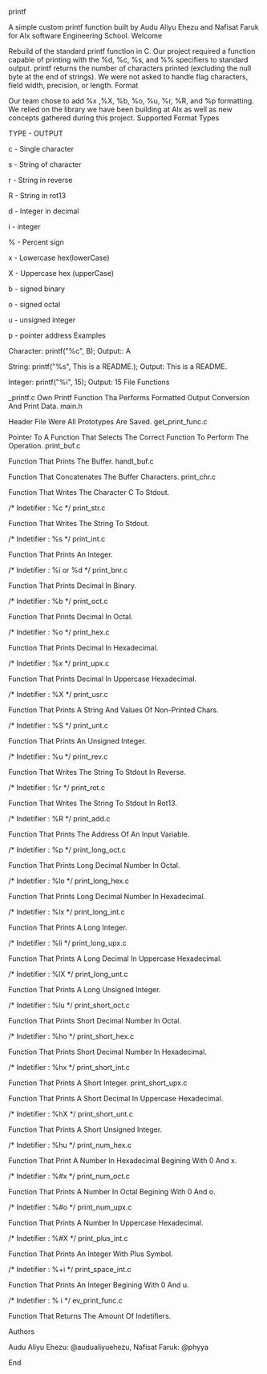 printf

A simple custom printf function built by Audu Aliyu Ehezu and Nafisat Faruk for Alx software Engineering School.
Welcome

Rebuild of the standard printf function in C. Our project required a function capable of printing with the %d, %c, %s, and %% specifiers to standard output. printf returns the number of characters printed (excluding the null byte at the end of strings). We were not asked to handle flag characters, field width, precision, or length.
Format

Our team chose to add %x ,%X, %b, %o, %u, %r, %R, and %p formatting. We relied on the library we have been building at Alx as well as new concepts gathered during this project.
Supported Format Types

TYPE - OUTPUT

c - Single character

s - String of character

r - String in reverse

R - String in rot13

d - Integer in decimal

i - integer

% - Percent sign

x - Lowercase hex(lowerCase)

X - Uppercase hex (upperCase)

b - signed binary

o - signed octal

u - unsigned integer

p - pointer address
Examples

Character: printf("%c", B); Output:: A

String: printf("%s", This is a README.); Output: This is a README.

Integer: printf("%i", 15); Output: 15
File Functions

_printf.c Own Printf Function Tha Performs Formatted Output Conversion And Print Data.
main.h

Header File Were All Prototypes Are Saved.
get_print_func.c

Pointer To A Function That Selects The Correct Function To Perform The Operation.
print_buf.c

Function That Prints The Buffer.
handl_buf.c

Function That Concatenates The Buffer Characters.
print_chr.c

Function That Writes The Character C To Stdout.

/* Indetifier : %c */
print_str.c

Function That Writes The String To Stdout.

/* Indetifier : %s */
print_int.c

Function That Prints An Integer.

/* Indetifier : %i or %d */
print_bnr.c

Function That Prints Decimal In Binary.

/* Indetifier : %b */
print_oct.c

Function That Prints Decimal In Octal.

/* Indetifier : %o */
print_hex.c

Function That Prints Decimal In Hexadecimal.

/* Indetifier : %x */
print_upx.c

Function That Prints Decimal In Uppercase Hexadecimal.

/* Indetifier : %X */
print_usr.c

Function That Prints A String And Values Of Non-Printed Chars.

/* Indetifier : %S */
print_unt.c

Function That Prints An Unsigned Integer.

/* Indetifier : %u */
print_rev.c

Function That Writes The String To Stdout In Reverse.

/* Indetifier : %r */
print_rot.c

Function That Writes The String To Stdout In Rot13.

/* Indetifier : %R */
print_add.c

Function That Prints The Address Of An Input Variable.

/* Indetifier : %p */
print_long_oct.c

Function That Prints Long Decimal Number In Octal.

/* Indetifier : %lo */
print_long_hex.c

Function That Prints Long Decimal Number In Hexadecimal.

/* Indetifier : %lx */
print_long_int.c

Function That Prints A Long Integer.

/* Indetifier : %li */
print_long_upx.c

Function That Prints A Long Decimal In Uppercase Hexadecimal.

/* Indetifier : %lX */
print_long_unt.c

Function That Prints A Long Unsigned Integer.

/* Indetifier : %lu */
print_short_oct.c

Function That Prints Short Decimal Number In Octal.

/* Indetifier : %ho */
print_short_hex.c

Function That Prints Short Decimal Number In Hexadecimal.

/* Indetifier : %hx */
print_short_int.c

Function That Prints A Short Integer.
print_short_upx.c

Function That Prints A Short Decimal In Uppercase Hexadecimal.

/* Indetifier : %hX */
print_short_unt.c

Function That Prints A Short Unsigned Integer.

/* Indetifier : %hu */
print_num_hex.c

Function That Print A Number In Hexadecimal Begining With 0 And x.

/* Indetifier : %#x */
print_num_oct.c

Function That Prints A Number In Octal Begining With 0 And o.

/* Indetifier : %#o */
print_num_upx.c

Function That Prints A Number In Uppercase Hexadecimal.

/* Indetifier : %#X */
print_plus_int.c

Function That Prints An Integer With Plus Symbol.

/* Indetifier : %+i */
print_space_int.c

Function That Prints An Integer Begining With 0 And u.

/* Indetifier : % i */
ev_print_func.c

Function That Returns The Amount Of Indetifiers.

Authors

Audu Aliyu Ehezu: @audualiyuehezu, Nafisat Faruk: @phyya

End
